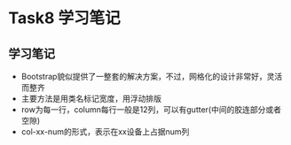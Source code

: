# Task8 学习笔记
## 学习笔记
- Bootstrap貌似提供了一整套的解决方案，不过，网格化的设计非常好，灵活而整齐
- 主要方法是用类名标记宽度，用浮动排版
- row为每一行，column每行一般是12列，可以有gutter(中间的胶连部分或者空隙)
- col-xx-num的形式，表示在xx设备上占据num列
